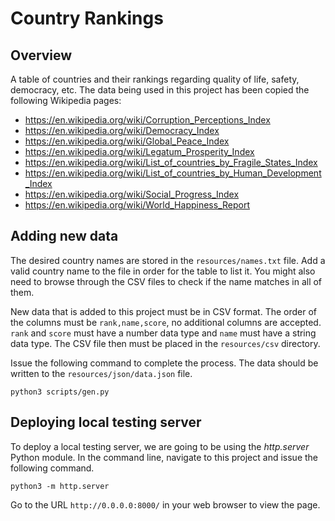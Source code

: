 # Country Rankings

## Overview

A table of countries and their rankings regarding quality of life, safety, democracy, etc. The data being used in this project has been copied the following Wikipedia pages:

- https://en.wikipedia.org/wiki/Corruption_Perceptions_Index
- https://en.wikipedia.org/wiki/Democracy_Index
- https://en.wikipedia.org/wiki/Global_Peace_Index
- https://en.wikipedia.org/wiki/Legatum_Prosperity_Index
- https://en.wikipedia.org/wiki/List_of_countries_by_Fragile_States_Index
- https://en.wikipedia.org/wiki/List_of_countries_by_Human_Development_Index
- https://en.wikipedia.org/wiki/Social_Progress_Index
- https://en.wikipedia.org/wiki/World_Happiness_Report

## Adding new data

The desired country names are stored in the `resources/names.txt` file. Add a valid country name to the file in order for the table to list it. You might also need to browse through the CSV files to check if the name matches in all of them.

New data that is added to this project must be in CSV format. The order of the columns must be `rank,name,score`, no additional columns are accepted. `rank` and `score` must have a number data type and `name` must have a string data type. The CSV file then must be placed in the `resources/csv` directory.

Issue the following command to complete the process. The data should be written to the `resources/json/data.json` file.

```
python3 scripts/gen.py
```

## Deploying local testing server

To deploy a local testing server, we are going to be using the _http.server_ Python module. In the command line, navigate to this project and issue the following command.

```
python3 -m http.server
```

Go to the URL `http://0.0.0.0:8000/` in your web browser to view the page.
